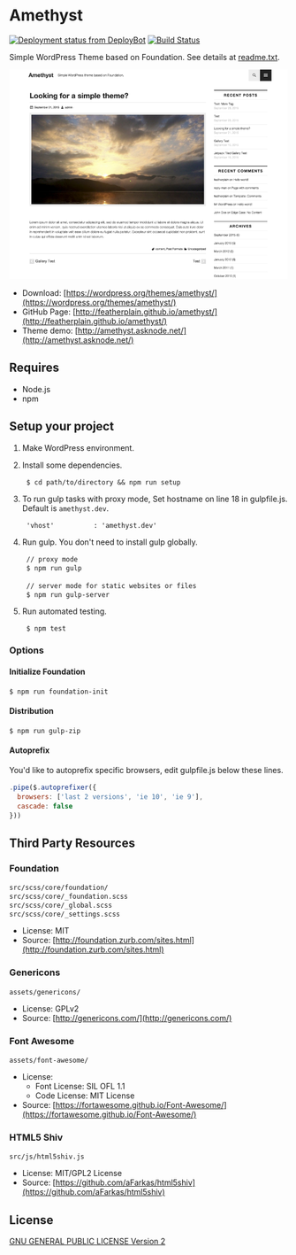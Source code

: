 Amethyst
============

[![Deployment status from DeployBot](https://amethyst.deploybot.com/badge/02267418010971/47642.svg)](http://deploybot.com)
[![Build Status](https://travis-ci.org/featherplain/amethyst.svg?branch=master)](https://travis-ci.org/featherplain/amethyst)

Simple WordPress Theme based on Foundation. See details at [readme.txt](readme.txt).

![Amethyst](./screenshot.png)

- Download: [https://wordpress.org/themes/amethyst/](https://wordpress.org/themes/amethyst/)
- GitHub Page: [http://featherplain.github.io/amethyst/](http://featherplain.github.io/amethyst/)
- Theme demo: [http://amethyst.asknode.net/](http://amethyst.asknode.net/)



## Requires

- Node.js
- npm

## Setup your project


1. Make WordPress environment.


1. Install some dependencies.


        $ cd path/to/directory && npm run setup


1. To run gulp tasks with proxy mode, Set hostname on line 18 in gulpfile.js. Default is `amethyst.dev`.


        'vhost'          : 'amethyst.dev'


1. Run gulp. You don't need to install gulp globally.

        // proxy mode
        $ npm run gulp

        // server mode for static websites or files
        $ npm run gulp-server

1. Run automated testing.

        $ npm test

### Options

#### Initialize Foundation

    $ npm run foundation-init

#### Distribution

    $ npm run gulp-zip

#### Autoprefix

You'd like to autoprefix specific browsers, edit gulpfile.js below these lines.

```javascript
.pipe($.autoprefixer({
  browsers: ['last 2 versions', 'ie 10', 'ie 9'],
  cascade: false
}))
```

## Third Party Resources

### Foundation

    src/scss/core/foundation/
    src/scss/core/_foundation.scss
    src/scss/core/_global.scss
    src/scss/core/_settings.scss

- License: MIT
- Source: [http://foundation.zurb.com/sites.html](http://foundation.zurb.com/sites.html)

### Genericons

    assets/genericons/

- License: GPLv2
- Source: [http://genericons.com/](http://genericons.com/)

### Font Awesome

    assets/font-awesome/

- License:
  - Font License: SIL OFL 1.1
  - Code License: MIT License
- Source: [https://fortawesome.github.io/Font-Awesome/](https://fortawesome.github.io/Font-Awesome/)

### HTML5 Shiv

    src/js/html5shiv.js

- License: MIT/GPL2 License
- Source: [https://github.com/aFarkas/html5shiv](https://github.com/aFarkas/html5shiv)


## License

[GNU GENERAL PUBLIC LICENSE Version 2](license.txt)
